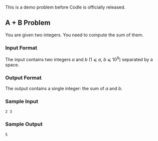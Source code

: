 This is a demo problem before Codle is officially released.

## A + B Problem

You are given two integers. You need to compute the sum of them.

### Input Format

The input contains two integers <var>a</var> and <var>b</var> (1 ⩽ <var>a</var>, <var>b</var> ⩽ 10<sup>9</sup>) separated by a space.

### Output Format

The output contains a single integer: the sum of <var>a</var> and <var>b</var>.

### Sample Input

```
2 3
```

### Sample Output

```
5
```
